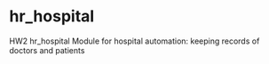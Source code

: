 # hr_hospital
HW2 hr_hospital
Module for hospital automation: keeping records of doctors and patients
